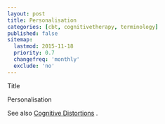 ```yaml
---
layout: post
title: Personalisation
categories: [cbt, cognitivetherapy, terminology]
published: false
sitemap:
  lastmod: 2015-11-18
  priority: 0.7
  changefreq: 'monthly'
  exclude: 'no'
---
```


Title 

<span class="highlight">Personalisation</span> 

See also <a href="/cognitive-distortions/" title="Cognitive Distortions">Cognitive Distortions</a> .
